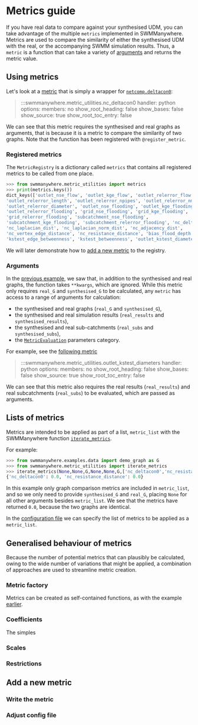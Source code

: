 # Metrics guide

If you have real data to compare against your synthesised UDM, you can take
advantage of the multiple `metrics` implemented in SWMManywhere. Metrics are
used to compare the similarity of either the synthesised UDM with the real, or
the accompanying SWMM simulation results. Thus, a `metric` is a function that
can take a variety of [arguments](#arguments) and returns the metric value.

## Using metrics

Let's look at a [metric](reference-metric-utilities.md#swmmanywhere.metric_utilities.nc_deltacon0)
that is simply a wrapper for [`netcomp.deltacon0`](https://arxiv.org/pdf/2010.16019):

> :::swmmanywhere.metric_utilities.nc_deltacon0
    handler: python
    options:
      members: no
      show_root_heading: false
      show_bases: false
      show_source: true
      show_root_toc_entry: false

We can see that this metric requires the synthesised and real graphs as
arguments, that is because it is a metric to compare the similarity of two graphs.
Note that the function has been registered with `@register_metric`.

### Registered metrics

The `MetricRegistry` is a dictionary called `metrics` that contains all registered
metrics to be called from one place.

``` py
>>> from swmmanywhere.metric_utilities import metrics
>>> print(metrics.keys())
dict_keys(['outlet_nse_flow', 'outlet_kge_flow', 'outlet_relerror_flow',
'outlet_relerror_length', 'outlet_relerror_npipes', 'outlet_relerror_nmanholes',
'outlet_relerror_diameter', 'outlet_nse_flooding', 'outlet_kge_flooding',
'outlet_relerror_flooding', 'grid_nse_flooding', 'grid_kge_flooding',
'grid_relerror_flooding', 'subcatchment_nse_flooding',
'subcatchment_kge_flooding', 'subcatchment_relerror_flooding', 'nc_deltacon0',
'nc_laplacian_dist', 'nc_laplacian_norm_dist', 'nc_adjacency_dist',
'nc_vertex_edge_distance', 'nc_resistance_distance', 'bias_flood_depth',
'kstest_edge_betweenness', 'kstest_betweenness', 'outlet_kstest_diameters'])
```

We will later demonstrate how to [add a new metric](#add-a-new-metric) to the
registry.

### Arguments

In the [previous example](#using-metrics), we saw that, in addition to the synthesised and real
graphs, the function takes `**kwargs`, which are ignored. While this metric only requires `real_G` and `synthesised_G` to be calculated,
any `metric` has access to a range of arguments for calculation:

- the synthesised and real graphs (`real_G` and `synthesised_G`),
- the synthesised and real simulation results (`real_results` and
`synthesised_results`),
- the synthesised and real sub-catchments (`real_subs` and `synthesised_subs`),
- the [`MetricEvaluation`](reference-parameters.md#swmmanywhere.parameters.MetricEvaluation)
parameters category.

For example, see the [following metric](reference-metric-utilities.md#swmmanywhere.metric_utilities.outlet_kstest_diameters)

> :::swmmanywhere.metric_utilities.outlet_kstest_diameters
    handler: python
    options:
      members: no
      show_root_heading: false
      show_bases: false
      show_source: true
      show_root_toc_entry: false

We can see that this metric also requires the real results (`real_results`) and
real subcatchments (`real_subs`) to be evaluated, which are passed as arguments.

## Lists of metrics

Metrics are intended to be applied as part of a list, `metric_list` with the
SWMManywhere function
[`iterate_metrics`](reference-graph-utilities.md#swmmanywhere.metric_utilities.iterate_metrics).

For example:

```python
>>> from swmmanywhere.examples.data import demo_graph as G
>>> from swmmanywhere.metric_utilities import iterate_metrics
>>> iterate_metrics(None,None,G,None,None,G,['nc_deltacon0','nc_resistance_distance'],None)
{'nc_deltacon0': 0.0, 'nc_resistance_distance': 0.0}
```

In this example only graph comparison metrics are included in `metric_list`, and
so we only need to provide `synthesised_G` and `real_G`, placing `None` for all
other arguments besides `metric_list`. We see that the metrics have returned
`0.0`, because the two graphs are identical.

In the [configuration file](config_guide.md#performance-metrics) we can specify
the list of metrics to be applied as a `metric_list`.

## Generalised behaviour of metrics

Because the number of potential metrics that can plausibly be calculated, owing
to the wide number of variations that might be applied, a combination of
approaches are used to streamline metric creation.

### Metric factory

Metrics can be created as self-contained functions, as with the example
[earlier](#using-metrics).

### Coefficients

The simples

### Scales

### Restrictions

## Add a new metric

### Write the metric

### Adjust config file
